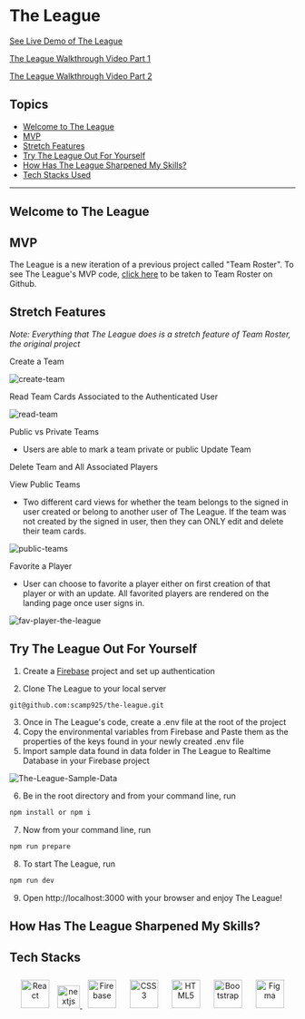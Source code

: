 # The League

[See Live Demo of The League](https://drt-next-js-template.netlify.app/)

[The League Walkthrough Video Part 1](https://www.loom.com/share/a111e93599af45d999626309936ec3c3)

[The League Walkthrough Video Part 2](https://www.loom.com/share/41b19435116349b08bf704d377ff9d64)

## Topics
- [Welcome to The League](#welcome-to-the-league)
- [MVP](#mvp)
- [Stretch Features](#stretch-features)
- [Try The League Out For Yourself](#try-the-league-out-for-yourself)
- [How Has The League Sharpened My Skills?](#how-has-the-league-sharpened-my-skills)
- [Tech Stacks Used](#tech-stacks)
___

## Welcome to The League
## MVP
The League is a new iteration of a previous project called "Team Roster". To see The League's MVP code, [click here](https://github.com/scamp925/team-roster) to be taken to Team Roster on Github.

## Stretch Features
<em>Note: Everything that The League does is a stretch feature of Team Roster, the original project</em>

Create a Team

![create-team](https://user-images.githubusercontent.com/98675776/192060018-64f1ef7b-47ef-48e7-b43c-0a3f2a02ee52.png)

Read Team Cards Associated to the Authenticated User

![read-team](https://user-images.githubusercontent.com/98675776/192060385-dfe85530-bcb2-4ab8-ad9f-e520a58b8226.png)

Public vs Private Teams

- Users are able to mark a team private or public 
Update Team

Delete Team and All Associated Players


View Public Teams
- Two different card views for whether the team belongs to the signed in user created or belong to another user of The League. If the team was not created by the signed in user, then they can ONLY edit and delete their team cards.

![public-teams](https://user-images.githubusercontent.com/98675776/192060649-5ffc8539-6971-4f7c-bde2-00581117c11a.png)

Favorite a Player
 - User can choose to favorite a player either on first creation of that player or with an update. All favorited players are rendered on the landing page once user signs in.

![fav-player-the-league](https://user-images.githubusercontent.com/98675776/192057101-502e09e3-b4d6-4ba3-8b45-bc0b81d28aaf.png)

## Try The League Out For Yourself
1. Create a [Firebase](https://firebase.google.com/) project and set up authentication

2. Clone The League to your local server
``` bash
git@github.com:scamp925/the-league.git
```
3. Once in The League's code, create a .env file at the root of the project
4. Copy the environmental variables from Firebase and Paste them as the properties of the keys found in your newly created .env file
5. Import sample data found in data folder in The League to Realtime Database in your Firebase project

![The-League-Sample-Data](https://user-images.githubusercontent.com/98675776/192056219-ca742a83-8e74-4a9a-aa6e-ad8d89df5c26.png)

6. Be in the root directory and from your command line, run
``` bash
npm install or npm i
```
7. Now from your command line, run
``` bash
npm run prepare
```
8. To start The League, run
``` bash
npm run dev
```
9. Open http://localhost:3000 with your browser and enjoy The League!

## How Has The League Sharpened My Skills?

## Tech Stacks
<div align="center">  
<a href="https://reactjs.org/" target="_blank"><img style="margin: 10px" src="https://profilinator.rishav.dev/skills-assets/react-original-wordmark.svg" alt="React" height="50" /></a>  
<a href="https://nextjs.org/" target="_blank" rel="noreferrer"> <img src="https://cdn.worldvectorlogo.com/logos/nextjs-2.svg" alt="nextjs" width="40" height="40"/>
<a href="https://firebase.google.com/" target="_blank"><img style="margin: 10px" src="https://profilinator.rishav.dev/skills-assets/firebase.png" alt="Firebase" height="50" /></a> 
<a href="https://www.w3schools.com/css/" target="_blank"><img style="margin: 10px" src="https://profilinator.rishav.dev/skills-assets/css3-original-wordmark.svg" alt="CSS3" height="50" /></a>  
<a href="https://en.wikipedia.org/wiki/HTML5" target="_blank"><img style="margin: 10px" src="https://profilinator.rishav.dev/skills-assets/html5-original-wordmark.svg" alt="HTML5" height="50" /></a>  
<a href="https://getbootstrap.com/docs/3.4/javascript/" target="_blank"><img style="margin: 10px" src="https://profilinator.rishav.dev/skills-assets/bootstrap-plain.svg" alt="Bootstrap" height="50" /></a>  
<a href="https://www.figma.com/" target="_blank"><img style="margin: 10px" src="https://profilinator.rishav.dev/skills-assets/figma-icon.svg" alt="Figma" height="50" /></a>  
</div>
